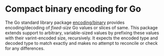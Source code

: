 # Compact binary encoding for Go

The Go standard library package
[encoding/binary](http://golang.org/pkg/encoding/binary/) provides
encoding/decoding of *fixed-size* Go values or slices of same. This package
extends support to arbitrary, variable-sized values by prefixing these values
with their varint-encoded size, recursively. It expects the encoded type and
decoded type to match exactly and makes no attempt to reconcile or check for
any differences.
